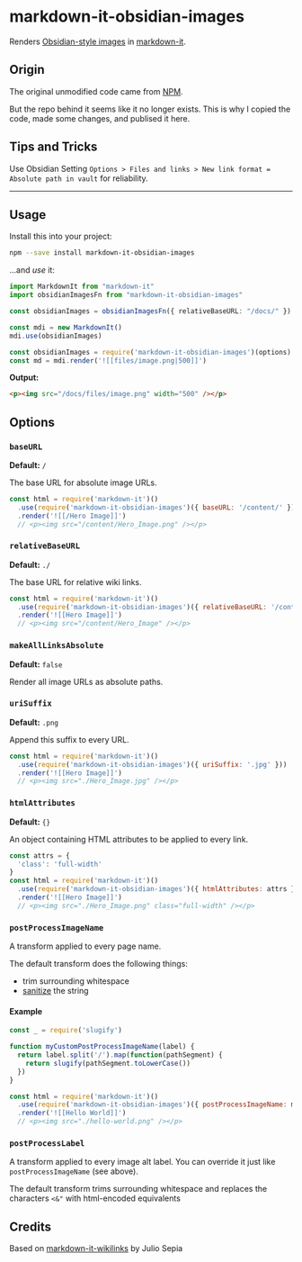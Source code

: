# markdown-it-obsidian-images

Renders [Obsidian-style images](https://help.obsidian.md/How+to/Format+your+notes#Images) in [markdown-it](https://github.com/markdown-it/markdown-it).

## Origin

The original unmodified code came from [NPM](https://www.npmjs.com/package/markdown-it-obsidian-images).

But the repo behind it seems like it no longer exists. This is why I copied the code, made some changes, and publised it here.

## Tips and Tricks

Use Obsidian Setting `Options > Files and links > New link format = Absolute path in vault` for reliability.

---

## Usage

Install this into your project:

```bash
npm --save install markdown-it-obsidian-images
```

...and *use* it:

```ts
import MarkdownIt from "markdown-it"
import obsidianImagesFn from "markdown-it-obsidian-images"

const obsidianImages = obsidianImagesFn({ relativeBaseURL: "/docs/" })

const mdi = new MarkdownIt()
mdi.use(obsidianImages)

const obsidianImages = require('markdown-it-obsidian-images')(options)
const md = mdi.render('![[files/image.png|500]]')
```

**Output:**

```html
<p><img src="/docs/files/image.png" width="500" /></p>
```

## Options

### `baseURL`

**Default:** `/`

The base URL for absolute image URLs.

```js
const html = require('markdown-it')()
  .use(require('markdown-it-obsidian-images')({ baseURL: '/content/' }))
  .render('![[/Hero Image]]')
  // <p><img src="/content/Hero_Image.png" /></p>
```

### `relativeBaseURL`

**Default:** `./`

The base URL for relative wiki links.

```js
const html = require('markdown-it')()
  .use(require('markdown-it-obsidian-images')({ relativeBaseURL: '/content/', suffix: '' }))
  .render('![[Hero Image]]')
  // <p><img src="/content/Hero_Image" /></p>
```

### `makeAllLinksAbsolute`

**Default:** `false`

Render all image URLs as absolute paths.

### `uriSuffix`

**Default:** `.png`

Append this suffix to every URL.

```js
const html = require('markdown-it')()
  .use(require('markdown-it-obsidian-images')({ uriSuffix: '.jpg' }))
  .render('![[Hero Image]]')
  // <p><img src="./Hero_Image.jpg" /></p>
```

### `htmlAttributes`

**Default:** `{}`

An object containing HTML attributes to be applied to every link.

```js
const attrs = {
  'class': 'full-width'
}
const html = require('markdown-it')()
  .use(require('markdown-it-obsidian-images')({ htmlAttributes: attrs }))
  .render('![[Hero Image]]')
  // <p><img src="./Hero_Image.png" class="full-width" /></p>
```

### `postProcessImageName`

A transform applied to every page name.

The default transform does the following things:

* trim surrounding whitespace
* [sanitize](https://github.com/parshap/node-sanitize-filename) the string

#### Example

```js
const _ = require('slugify')

function myCustomPostProcessImageName(label) {
  return label.split('/').map(function(pathSegment) {
    return slugify(pathSegment.toLowerCase())
  })
}

const html = require('markdown-it')()
  .use(require('markdown-it-obsidian-images')({ postProcessImageName: myCustomPostProcessImageName }))
  .render('![[Hello World]]')
  // <p><img src="./hello-world.png" /></p>
```

### `postProcessLabel`

A transform applied to every image alt label. You can override it just like `postProcessImageName` (see above).

The default transform trims surrounding whitespace and replaces the characters `<&"` with html-encoded equivalents

## Credits

Based on [markdown-it-wikilinks](https://github.com/jsepia/markdown-it-wikilinks/) by Julio Sepia
